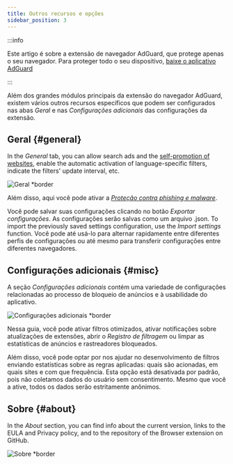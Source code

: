 ```yaml
---
title: Outros recursos e opções
sidebar_position: 3
---
```


:::info

Este artigo é sobre a extensão de navegador AdGuard, que protege apenas o seu navegador. Para proteger todo o seu dispositivo, [baixe o aplicativo AdGuard](https://agrd.io/download-kb-adblock)

:::

Além dos grandes módulos principais da extensão do navegador AdGuard, existem vários outros recursos específicos que podem ser configurados nas abas _Geral_ e nas _Configurações adicionais_ das configurações da extensão.

## Geral {#general}

In the _General_ tab, you can allow search ads and the [self-promotion of websites](/general/ad-filtering/search-ads), enable the automatic activation of language-specific filters, indicate the filters' update interval, etc.

![Geral \*border](https://cdn.adtidy.org/content/Kb/ad_blocker/browser_extension/ad_blocker_browser_extension_general.png)

Além disso, aqui você pode ativar a [_Proteção contra phishing e malware_](/general/browsing-security).

Você pode salvar suas configurações clicando no botão _Exportar configurações_. As configurações serão salvas como um arquivo .json. To import the previously saved settings configuration, use the _Import settings_ function. Você pode até usá-lo para alternar rapidamente entre diferentes perfis de configurações ou até mesmo para transferir configurações entre diferentes navegadores.

## Configurações adicionais {#misc}

A seção _Configurações adicionais_ contém uma variedade de configurações relacionadas ao processo de bloqueio de anúncios e à usabilidade do aplicativo.

![Configurações adicionais \*border](https://cdn.adtidy.org/content/Kb/ad_blocker/browser_extension/ad_blocker_browser_extension_additional_settings.png)

Nessa guia, você pode ativar filtros otimizados, ativar notificações sobre atualizações de extensões, abrir o _Registro de filtragem_ ou limpar as estatísticas de anúncios e rastreadores bloqueados.

Além disso, você pode optar por nos ajudar no desenvolvimento de filtros enviando estatísticas sobre as regras aplicadas: quais são acionadas, em quais sites e com que frequência. Esta opção está desativada por padrão, pois não coletamos dados do usuário sem consentimento. Mesmo que você a ative, todos os dados serão estritamente anônimos.

## Sobre {#about}

In the _About_ section, you can find info about the current version, links to the EULA and Privacy policy, and to the repository of the Browser extension on GitHub.

![Sobre \*border](https://cdn.adtidy.org/content/Kb/ad_blocker/browser_extension/ad_blocker_browser_extension_about.png)

